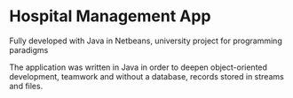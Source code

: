 # Hospital Management App

Fully developed with Java in Netbeans, university project for programming paradigms

The application was written in Java in order to deepen object-oriented development, teamwork and without a database, records stored in streams and files.

